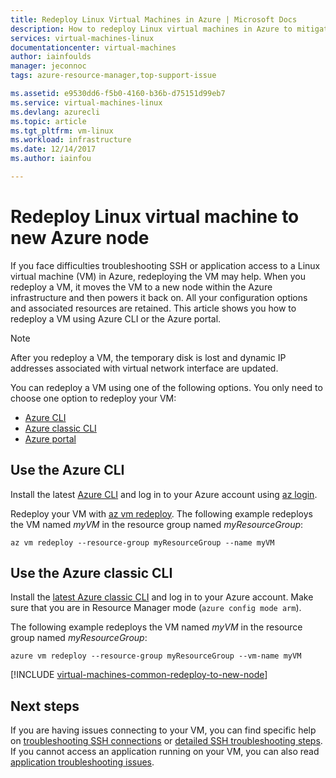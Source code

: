 ```yaml
---
title: Redeploy Linux Virtual Machines in Azure | Microsoft Docs
description: How to redeploy Linux virtual machines in Azure to mitigate SSH connection issues.
services: virtual-machines-linux
documentationcenter: virtual-machines
author: iainfoulds
manager: jeconnoc
tags: azure-resource-manager,top-support-issue

ms.assetid: e9530dd6-f5b0-4160-b36b-d75151d99eb7
ms.service: virtual-machines-linux
ms.devlang: azurecli
ms.topic: article
ms.tgt_pltfrm: vm-linux
ms.workload: infrastructure
ms.date: 12/14/2017
ms.author: iainfou

---
```

# Redeploy Linux virtual machine to new Azure node
If you face difficulties troubleshooting SSH or application access to a Linux virtual machine (VM) in Azure, redeploying the VM may help. When you redeploy a VM, it moves the VM to a new node within the Azure infrastructure and then powers it back on. All your configuration options and associated resources are retained. This article shows you how to redeploy a VM using Azure CLI or the Azure portal.

> [!NOTE]
> After you redeploy a VM, the temporary disk is lost and dynamic IP addresses associated with virtual network interface are updated. 

You can redeploy a VM using one of the following options. You only need to choose one option to redeploy your VM:

- [Azure CLI](#azure-cli-20)
- [Azure classic CLI](#azure-cli-10)
- [Azure portal](#using-azure-portal)

## Use the Azure CLI
Install the latest [Azure CLI](/cli/azure/install-az-cli2) and log in to your Azure account using [az login](/cli/azure/reference-index#az_login).

Redeploy your VM with [az vm redeploy](/cli/azure/vm#az_vm_redeploy). The following example redeploys the VM named *myVM* in the resource group named *myResourceGroup*:

```azurecli
az vm redeploy --resource-group myResourceGroup --name myVM 
```

## Use the Azure classic CLI
Install the [latest Azure classic CLI](../../cli-install-nodejs.md) and log in to your Azure account. Make sure that you are in Resource Manager mode (`azure config mode arm`).

The following example redeploys the VM named *myVM* in the resource group named *myResourceGroup*:

```azurecli
azure vm redeploy --resource-group myResourceGroup --vm-name myVM 
```

[!INCLUDE [virtual-machines-common-redeploy-to-new-node](../../../includes/virtual-machines-common-redeploy-to-new-node.md)]

## Next steps
If you are having issues connecting to your VM, you can find specific help on [troubleshooting SSH connections](troubleshoot-ssh-connection.md?toc=%2fazure%2fvirtual-machines%2flinux%2ftoc.json) or [detailed SSH troubleshooting steps](detailed-troubleshoot-ssh-connection.md?toc=%2fazure%2fvirtual-machines%2flinux%2ftoc.json). If you cannot access an application running on your VM, you can also read [application troubleshooting issues](troubleshoot-app-connection.md?toc=%2fazure%2fvirtual-machines%2flinux%2ftoc.json).

